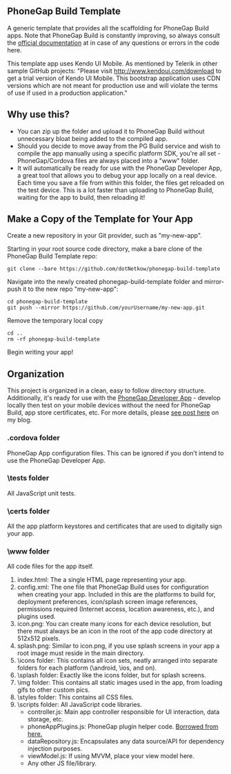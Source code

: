 PhoneGap Build Template
---

A generic template that provides all the scaffolding for PhoneGap Build apps. Note that PhoneGap Build is constantly improving, so always consult the [official documentation](https://build.phonegap.com) at  in case of any questions or errors in the code here.

This template app uses Kendo UI Mobile. As mentioned by Telerik in other sample GitHub projects:
"Please visit http://www.kendoui.com/download to get a trial version of Kendo UI Mobile. 
This bootstrap application uses CDN versions which are not meant for production use and will violate the 
terms of use if used in a production application."

## Why use this?
* You can zip up the folder and upload it to PhoneGap Build without unnecessary bloat being added to the compiled app.
* Should you decide to move away from the PG Build service and wish to compile the app manually using a specific platform SDK, you're all set - PhoneGap/Cordova files are always placed into a "www" folder.
* It will automatically be ready for use with the PhoneGap Developer App, a great tool that allows you to debug your app locally on a real device.  Each time you save a file from within this folder, the files get reloaded on the test device.  This is a lot faster than uploading to PhoneGap Build, waiting for the app to build, then reloading it!

## Make a Copy of the Template for Your App
Create a new repository in your Git provider, such as "my-new-app".

Starting in your root source code directory, make a bare clone of the PhoneGap Build Template repo:

```
git clone --bare https://github.com/dotNetkow/phonegap-build-template
```

Navigate into the newly created phonegap-build-template folder and mirror-push it to the new repo "my-new-app":

```
cd phonegap-build-template
git push --mirror https://github.com/yourUsername/my-new-app.git
```

Remove the temporary local copy

```
cd ..
rm -rf phonegap-build-template
```

Begin writing your app!

## Organization
This project is organized in a clean, easy to follow directory structure. Additionally, it's ready for use with the [PhoneGap Developer App](http://app.phonegap.com) - develop locally then test on your mobile devices without the need for PhoneGap Build, app store certificates, etc. For more details, please [see post here](http://netkow.com/post/97489515860/open-source-phonegap-build-template-available) on my blog.

### .cordova folder
PhoneGap App configuration files.  This can be ignored if you don’t intend to use the PhoneGap Developer App.

### \tests folder
All JavaScript unit tests.

### \certs folder
All the app platform keystores and certificates that are used to digitally sign your app.

### \www folder
All code files for the app itself.

1. index.html: The a single HTML page representing your app.
2. config.xml: The one file that PhoneGap Build uses for configuration when creating your app.  Included in this are the platforms to build for, deployment preferences, icon/splash screen image references, permissions required (Internet access, location awareness, etc.), and plugins used.
3. icon.png: You can create many icons for each device resolution, but there must always be an icon in the root of the app code directory at 512x512 pixels.
4. splash.png: Similar to icon.png, if you use splash screens in your app a root image must reside in the main directory.
5. \icons folder: This contains all icon sets, neatly arranged into separate folders for each platform (\android, \ios, and on).
6. \splash folder: Exactly like the icons folder, but for splash screens.
7. \img folder: This contains all static images used in the app, from loading gifs to other custom pics.
8. \styles folder: This contains all CSS files.
9. \scripts folder: All JavaScript code libraries.
	* controller.js: Main app controller responsible for UI interaction, data storage, etc.
	* phoneAppPlugins.js: PhoneGap plugin helper code. [Borrowed from here.](https://github.com/dotNetkow/phonegap-build-app-plugins)
	* dataRepository.js: Encapsulates any data source/API for dependency injection purposes.
	* viewModel.js: If using MVVM, place your view model here.
	* Any other JS file/library.